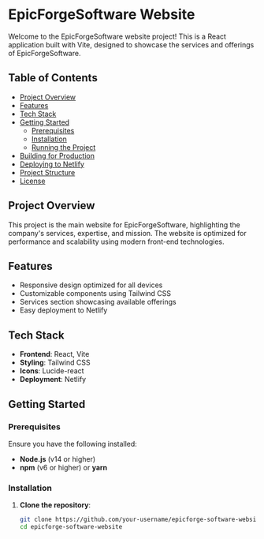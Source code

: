 # EpicForgeSoftware Website

Welcome to the EpicForgeSoftware website project! This is a React application built with Vite, designed to showcase the services and offerings of EpicForgeSoftware.

## Table of Contents
- [Project Overview](#project-overview)
- [Features](#features)
- [Tech Stack](#tech-stack)
- [Getting Started](#getting-started)
  - [Prerequisites](#prerequisites)
  - [Installation](#installation)
  - [Running the Project](#running-the-project)
- [Building for Production](#building-for-production)
- [Deploying to Netlify](#deploying-to-netlify)
- [Project Structure](#project-structure)
- [License](#license)

## Project Overview

This project is the main website for EpicForgeSoftware, highlighting the company's services, expertise, and mission. The website is optimized for performance and scalability using modern front-end technologies.

## Features

- Responsive design optimized for all devices
- Customizable components using Tailwind CSS
- Services section showcasing available offerings
- Easy deployment to Netlify

## Tech Stack

- **Frontend**: React, Vite
- **Styling**: Tailwind CSS
- **Icons**: Lucide-react
- **Deployment**: Netlify

## Getting Started

### Prerequisites

Ensure you have the following installed:

- **Node.js** (v14 or higher)
- **npm** (v6 or higher) or **yarn**

### Installation

1. **Clone the repository**:

   ```bash
   git clone https://github.com/your-username/epicforge-software-website.git
   cd epicforge-software-website
